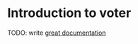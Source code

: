 # Introduction to voter

TODO: write [great documentation](http://jacobian.org/writing/great-documentation/what-to-write/)
